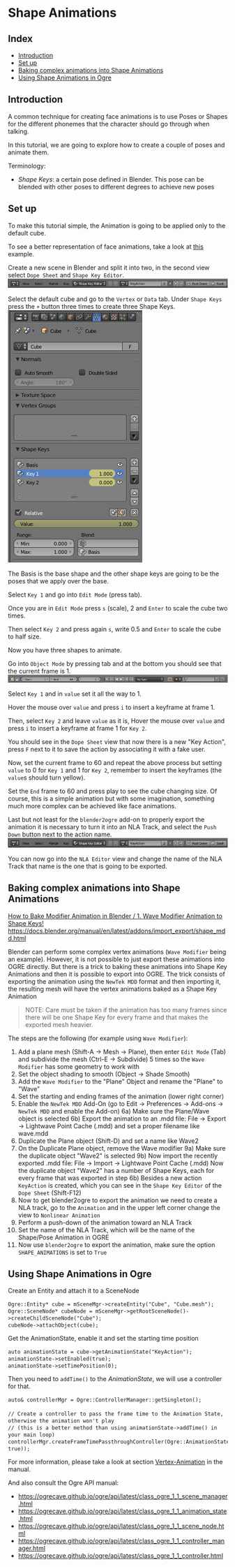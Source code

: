 
# Shape Animations

## Index
 - [Introduction](#introduction)
 - [Set up](#set-up)
 - [Baking complex animations into Shape Animations](#baking-complex-animations-into-shape-animations)
 - [Using Shape Animations in Ogre](#using-shape-animations-in-ogre)

## Introduction
A common technique for creating face animations is to use Poses or Shapes for the different phonemes that the character should go through when talking.

In this tutorial, we are going to explore how to create a couple of poses and animate them.

Terminology:
 - *Shape Keys*: a certain pose defined in Blender. This pose can be blended with other poses to different degrees to achieve new poses

## Set up
To make this tutorial simple, the Animation is going to be applied only to the default cube.

To see a better representation of face animations, take a look at [this](examples/shape-animation.blend) example.

Create a new scene in Blender and split it into two, in the second view select `Dope Sheet` and `Shape Key Editor`.
![shape-animations1.png](images/shape-anim/shape-animations1.png)

Select the default cube and go to the `Vertex` or `Data` tab. Under `Shape Keys` press the `+` button three times to create three Shape Keys.
![shape-animations2.png](images/shape-anim/shape-animations2.png)

The Basis is the base shape and the other shape keys are going to be the poses that we apply over the base.

Select `Key 1` and go into `Edit Mode` (press tab).

Once you are in `Edit Mode` press `s` (scale), 2 and `Enter` to scale the cube two times.

Then select `Key 2` and press again `s`, write 0.5 and `Enter` to scale the cube to half size.

Now you have three shapes to animate.

Go into `Object Mode` by pressing tab and at the bottom you should see that the current frame is 1.
![shape-animations3.png](images/shape-anim/shape-animations3.png)

Select `Key 1` and in `value` set it all the way to 1.

Hover the mouse over `value` and press `i` to insert a keyframe at frame 1.

Then, select `Key 2` and leave `value` as it is, Hover the mouse over `value` and press `i` to insert a keyframe at frame 1 for `Key 2`.

You should see in the `Dope Sheet` view that now there is a new "Key Action", press `F` next to it to save the action by associating it with a fake user.

Now, set the current frame to 60 and repeat the above process but setting `value` to 0 for `Key 1` and 1 for `Key 2`, remember to insert the keyframes (the `value`s should turn yellow).

Set the `End` frame to 60 and press play to see the cube changing size. Of course, this is a simple animation but with some imagination, something much more complex can be achieved like face animations.

Last but not least for the `blender2ogre` add-on to properly export the animation it is necessary to turn it into an NLA Track, and select the `Push Down` button next to the action name.
![shape-animations1.png](images/shape-anim/shape-animations1.png)

You can now go into the `NLA Editor` view and change the name of the NLA Track that name is the one that is going to be exported.

## Baking complex animations into Shape Animations
[How to Bake Modifier Animation in Blender / 1. Wave Modifier Animation to Shape Keys!](https://www.youtube.com/watch?v=KMIkOhTSP1U)
https://docs.blender.org/manual/en/latest/addons/import_export/shape_mdd.html

Blender can perform some complex vertex animations (`Wave Modifier` being an example).
However, it is not possible to just export these animations into OGRE directly.
But there is a trick to baking these animations into Shape Key Animations and then it is possible to export into OGRE.
The trick consists of exporting the animation using the `NewTek MDD` format and then importing it, the resulting mesh will have the vertex animations baked as a Shape Key Animation

> NOTE: Care must be taken if the animation has too many frames since there will be one Shape Key for every frame and that makes the exported mesh heavier.

The steps are the following (for example using `Wave Modifier`):
1) Add a plane mesh (Shift-A -> Mesh -> Plane), then enter `Edit Mode` (Tab) and subdivide the mesh (Ctrl-E -> Subdivide) 5 times so the `Wave Modifier` has some geometry to work with
2) Set the object shading to smooth (Object -> Shade Smooth)
3) Add the `Wave Modifier` to the "Plane" Object and rename the "Plane" to "Wave"
4) Set the starting and ending frames of the animation (lower right corner)
5) Enable the `NewTek MDD` Add-On (go to Edit -> Preferences -> Add-ons -> `NewTek MDD` and enable the Add-on)
6a) Make sure the Plane/Wave object is selected
6b) Export the animation to an .mdd file: File -> Export -> Lightwave Point Cache (.mdd) and set a proper filename like wave.mdd
7) Duplicate the Plane object (Shift-D) and set a name like Wave2
8) On the Duplicate Plane object, remove the Wave modifier
9a) Make sure the duplicate object "Wave2" is selected
9b) Now import the recently exported .mdd file: File -> Import -> Lightwave Point Cache (.mdd)
Now the duplicate object "Wave2" has a number of Shape Keys, each for every frame that was exported in step 6b)
Besides a new action `KeyAction` is created, which you can see in the `Shape Key Editor` of the `Dope Sheet` (Shift-F12)
10) Now to get blender2ogre to export the animation we need to create a NLA track, go to the `Animation` and in the upper left corner change the view to `Nonlinear Animation`
11) Perform a push-down of the animation toward an NLA Track
12) Set the name of the NLA Track, which will be the name of the Shape/Pose Animation in OGRE
13) Now use `blender2ogre` to export the animation, make sure the option `SHAPE_ANIMATIONS` is set to `True`


## Using Shape Animations in Ogre
Create an Entity and attach it to a SceneNode
```
Ogre::Entity* cube = mSceneMgr->createEntity("Cube", "Cube.mesh");
Ogre::SceneNode* cubeNode = mSceneMgr->getRootSceneNode()->createChildSceneNode("Cube");
cubeNode->attachObject(cube);
```

Get the AnimationState, enable it and set the starting time position
```
auto animationState = cube->getAnimationState("KeyAction");
animationState->setEnabled(true);
animationState->setTimePosition(0);
```

Then you need to `addTime()` to the *AnimationState*, we will use a controller for that.
```
auto& controllerMgr = Ogre::ControllerManager::getSingleton();

// Create a controller to pass the frame time to the Animation State, otherwise the animation won't play
// (this is a better method than using animationState->addTime() in your main loop)
controllerMgr.createFrameTimePassthroughController(Ogre::AnimationStateControllerValue::create(animationState, true));
```

For more information, please take a look at section [Vertex-Animation](https://ogrecave.github.io/ogre/api/latest/_animation.html#Vertex-Animation) in the manual.

And also consult the Ogre API manual:
 - https://ogrecave.github.io/ogre/api/latest/class_ogre_1_1_scene_manager.html
 - https://ogrecave.github.io/ogre/api/latest/class_ogre_1_1_animation_state.html
 - https://ogrecave.github.io/ogre/api/latest/class_ogre_1_1_scene_node.html
 - https://ogrecave.github.io/ogre/api/latest/class_ogre_1_1_controller_manager.html
 - https://ogrecave.github.io/ogre/api/latest/class_ogre_1_1_controller.html
